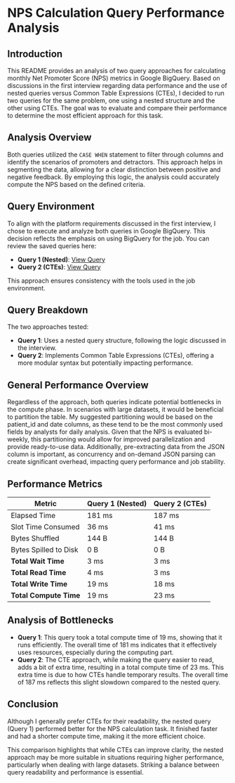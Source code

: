 # NPS Calculation Query Performance Analysis

## Introduction
This README provides an analysis of two query approaches for calculating monthly Net Promoter Score (NPS) metrics in Google BigQuery. Based on discussions in the first interview regarding data performance and the use of nested queries versus Common Table Expressions (CTEs), I decided to run two queries for the same problem, one using a nested structure and the other using CTEs. The goal was to evaluate and compare their performance to determine the most efficient approach for this task.

## Analysis Overview
Both queries utilized the `CASE WHEN` statement to filter through columns and identify the scenarios of promoters and detractors. This approach helps in segmenting the data, allowing for a clear distinction between positive and negative feedback. By employing this logic, the analysis could accurately compute the NPS based on the defined criteria.

## Query Environment

To align with the platform requirements discussed in the first interview, I chose to execute and analyze both queries in Google BigQuery. This decision reflects the emphasis on using BigQuery for the job. You can review the saved queries here:

- **Query 1 (Nested)**: [View Query](Query1_Nested.sql)
- **Query 2 (CTEs)**: [View Query](Query2_CTE.sql)

This approach ensures consistency with the tools used in the job environment.


## Query Breakdown
The two approaches tested:
- **Query 1**: Uses a nested query structure, following the logic discussed in the interview.
- **Query 2**: Implements Common Table Expressions (CTEs), offering a more modular syntax but potentially impacting performance.

## General Performance Overview
Regardless of the approach, both queries indicate potential bottlenecks in the compute phase. In scenarios with large datasets, it would be beneficial to partition the table. My suggested partitioning would be based on the patient_id and date columns, as these tend to be the most commonly used fields by analysts for daily analysis. Given that the NPS is evaluated bi-weekly, this partitioning would allow for improved parallelization and provide ready-to-use data. Additionally, pre-extracting data from the JSON column is important, as concurrency and on-demand JSON parsing can create significant overhead, impacting query performance and job stability.

## Performance Metrics


| Metric                  | Query 1 (Nested)| Query 2 (CTEs) |
|-------------------------|-----------------|----------------|
| Elapsed Time            | 181 ms          | 187 ms         |
| Slot Time Consumed      | 36 ms           | 41 ms          |
| Bytes Shuffled          | 144 B           | 144 B          |
| Bytes Spilled to Disk   | 0 B             | 0 B            |
| **Total Wait Time**     | 3 ms            | 3 ms           |
| **Total Read Time**     | 4 ms            | 3 ms           |
| **Total Write Time**    | 19 ms           | 18 ms          |
| **Total Compute Time**  | 19 ms           | 23 ms          |

## Analysis of Bottlenecks
- **Query 1**: This query took a total compute time of 19 ms, showing that it runs efficiently. The overall time of 181 ms indicates that it effectively uses resources, especially during the computing part.
- **Query 2**: The CTE approach, while making the query easier to read, adds a bit of extra time, resulting in a total compute time of 23 ms. This extra time is due to how CTEs handle temporary results. The overall time of 187 ms reflects this slight slowdown compared to the nested query.

## Conclusion
Although I generally prefer CTEs for their readability, the nested query (Query 1) performed better for the NPS calculation task. It finished faster and had a shorter compute time, making it the more efficient choice. 

This comparison highlights that while CTEs can improve clarity, the nested approach may be more suitable in situations requiring higher performance, particularly when dealing with large datasets. Striking a balance between query readability and performance is essential.
